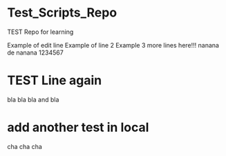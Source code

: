 # Test_Scripts_Repo
TEST Repo for learning


Example of edit line
Example of line 2
Example 3
more lines here!!!
nanana de nanana
1234567

# TEST Line again
bla bla bla and bla

# add another test in local
cha cha cha
